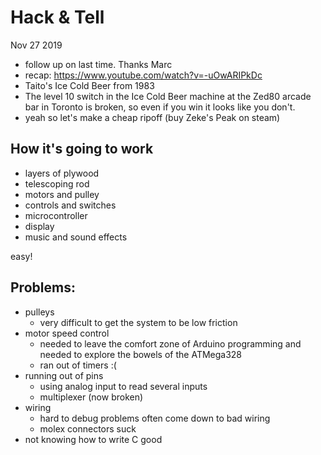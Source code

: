 # Hack & Tell
Nov 27 2019

- follow up on last time. Thanks Marc
- recap:
https://www.youtube.com/watch?v=-uOwARIPkDc
- Taito's Ice Cold Beer from 1983
- The level 10 switch in the Ice Cold Beer machine at the Zed80 arcade bar in Toronto is broken, so even if you win it looks like you don't.
- yeah so let's make a cheap ripoff (buy Zeke's Peak on steam)

## How it's going to work
- layers of plywood
- telescoping rod
- motors and pulley
- controls and switches
- microcontroller
- display
- music and sound effects

easy!

## Problems:
- pulleys
  - very difficult to get the system to be low friction
- motor speed control
  - needed to leave the comfort zone of Arduino programming and needed to explore the bowels of the ATMega328
  - ran out of timers :(
- running out of pins
  - using analog input to read several inputs
  - multiplexer (now broken)
- wiring
  - hard to debug problems often come down to bad wiring
  - molex connectors suck
- not knowing how to write C good
